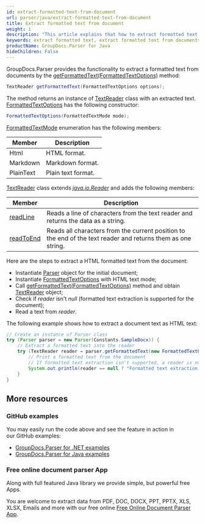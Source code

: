 ```yaml
---
id: extract-formatted-text-from-document
url: parser/java/extract-formatted-text-from-document
title: Extract formatted text from document
weight: 1
description: "This article explains that how to extract formatted text from document."
keywords: extract formatted text, extract formatted text from documents
productName: GroupDocs.Parser for Java
hideChildren: False
---
```

GroupDocs.Parser provides the functionality to extract a formatted text from documents by the [getFormattedText(FormattedTextOptions)](https://reference.groupdocs.com/java/parser/com.groupdocs.parser/Parser#getFormattedText(com.groupdocs.parser.options.FormattedTextOptions)) method:

```java
TextReader getFormattedText(FormattedTextOptions options);
```

The method returns an instance of [TextReader](https://reference.groupdocs.com/java/parser/com.groupdocs.parser.data/TextReader) class with an extracted text. [FormattedTextOptions](https://reference.groupdocs.com/java/parser/com.groupdocs.parser.options/FormattedTextOptions) has the following constructor:

```java
FormattedTextOptions(FormattedTextMode mode);
```

[FormattedTextMode](https://reference.groupdocs.com/parser/java/com.groupdocs.parser.options/FormattedTextMode) enumeration has the following members:

| Member | Description |
| --- | --- |
| Html | HTML format. |
| Markdown | Markdown format. |
| PlainText | Plain text format. |

[TextReader](https://reference.groupdocs.com/java/parser/com.groupdocs.parser.data/TextReader) class extends [*java.io.Reader*](http://docs.oracle.com/javase/7/docs/api/java/io/Reader.html?is-external=true) and adds the following members:

| Member | Description |
| --- | --- |
| [readLine](https://reference.groupdocs.com/java/parser/com.groupdocs.parser.data/TextReader#readLine()) | Reads a line of characters from the text reader and returns the data as a string. |
| [readToEnd](https://reference.groupdocs.com/java/parser/com.groupdocs.parser.data/TextReader#readToEnd()) | Reads all characters from the current position to the end of the text reader and returns them as one string. |

Here are the steps to extract a HTML formatted text from the document:

*   Instantiate [Parser](https://reference.groupdocs.com/java/parser/com.groupdocs.parser/Parser) object for the initial document;
*   Instantiate [FormattedTextOptions](https://reference.groupdocs.com/java/parser/com.groupdocs.parser.options/FormattedTextOptions) with HTML text mode;
*   Call [getFormattedText(FormattedTextOptions)](https://reference.groupdocs.com/java/parser/com.groupdocs.parser/Parser#getFormattedText(com.groupdocs.parser.options.FormattedTextOptions)) method and obtain [TextReader](https://reference.groupdocs.com/java/parser/com.groupdocs.parser.data/TextReader) object;
*   Check if *reader* isn't *null* (formatted text extraction is supported for the document);
*   Read a text from *reader*.

The following example shows how to extract a document text as HTML text:

```java
// Create an instance of Parser class
try (Parser parser = new Parser(Constants.SampleDocx)) {
    // Extract a formatted text into the reader
    try (TextReader reader = parser.getFormattedText(new FormattedTextOptions(FormattedTextMode.Html))) {
        // Print a formatted text from the document
        // If formatted text extraction isn't supported, a reader is null
        System.out.println(reader == null ? "Formatted text extraction isn't suppported" : reader.readToEnd());
    }
}
```

## More resources

### GitHub examples

You may easily run the code above and see the feature in action in our GitHub examples:

*   [GroupDocs.Parser for .NET examples](https://github.com/groupdocs-parser/GroupDocs.Parser-for-.NET)    
*   [GroupDocs.Parser for Java examples](https://github.com/groupdocs-parser/GroupDocs.Parser-for-Java)

### Free online document parser App

Along with full featured Java library we provide simple, but powerful free Apps.

You are welcome to extract data from PDF, DOC, DOCX, PPT, PPTX, XLS, XLSX, Emails and more with our free online [Free Online Document Parser App](https://products.groupdocs.app/parser).